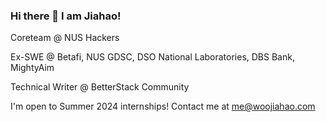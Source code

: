 ### Hi there 👋 I am Jiahao!

Coreteam @ NUS Hackers

Ex-SWE @ Betafi, NUS GDSC, DSO National Laboratories, DBS Bank, MightyAim

Technical Writer @ BetterStack Community

I'm open to Summer 2024 internships! Contact me at me@woojiahao.com
